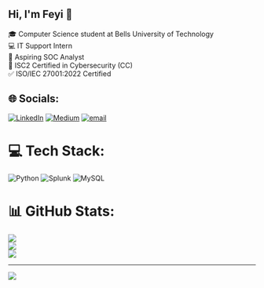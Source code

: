 ## Hi, I'm Feyi 👋

🎓 Computer Science student at Bells University of Technology<br/>
💻 IT Support Intern<br/>
🔐 Aspiring SOC Analyst<br/>
📜 ISC2 Certified in Cybersecurity (CC)<br/>
✅ ISO/IEC 27001:2022 Certified<br/>





## 🌐 Socials:
[![LinkedIn](https://img.shields.io/badge/LinkedIn-%230077B5.svg?logo=linkedin&logoColor=white)](https://linkedin.com/in/linkedin.com/in/fayeak) [![Medium](https://img.shields.io/badge/Medium-12100E?logo=medium&logoColor=white)](https://medium.com/@https://medium.com/@feyisolaakeremale844) [![email](https://img.shields.io/badge/Email-D14836?logo=gmail&logoColor=white)](mailto:feyisolaakeremale844@gmail.com) 

# 💻 Tech Stack:
![Python](https://img.shields.io/badge/python-3670A0?style=for-the-badge&logo=python&logoColor=ffdd54) ![Splunk](https://img.shields.io/badge/splunk-%23000000.svg?style=for-the-badge&logo=splunk&logoColor=white) ![MySQL](https://img.shields.io/badge/mysql-4479A1.svg?style=for-the-badge&logo=mysql&logoColor=white)
# 📊 GitHub Stats:
![](https://github-readme-stats.vercel.app/api?username=feyisolaa&theme=shadow_blue&hide_border=false&include_all_commits=false&count_private=false)<br/>
![](https://nirzak-streak-stats.vercel.app/?user=feyisolaa&theme=shadow_blue&hide_border=false)<br/>
![](https://github-readme-stats.vercel.app/api/top-langs/?username=feyisolaa&theme=shadow_blue&hide_border=false&include_all_commits=false&count_private=false&layout=compact)

---
[![](https://visitcount.itsvg.in/api?id=feyisolaa&icon=0&color=0)](https://visitcount.itsvg.in)

<!-- Proudly created with GPRM ( https://gprm.itsvg.in ) -->
